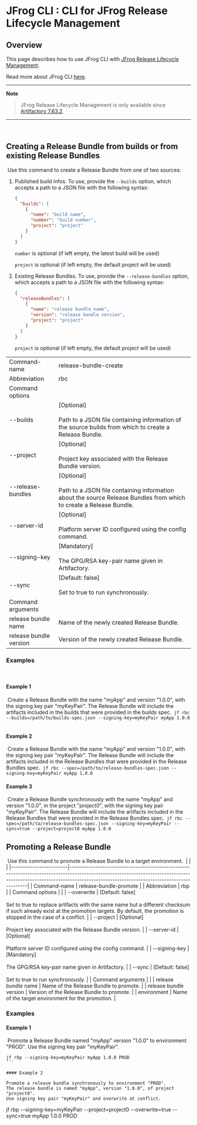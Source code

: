# JFrog CLI : CLI for JFrog Release Lifecycle Management

## Overview

This page describes how to use JFrog CLI with [JFrog Release Lifecycle Management](https://jfrog.com/help/r/jfrog-artifactory-documentation/jfrog-release-lifecycle-management-solution).

Read more about JFrog CLI [here](https://jfrog.com/help/r/jfrog-cli).

---
**Note**
> JFrog Release Lifecycle Management is only available since [Artifactory 7.63.2](https://jfrog.com/help/r/jfrog-release-information/artifactory-7.63.2-cloud).
---
​
## Creating a Release Bundle from builds or from existing Release Bundles
​
Use this command to create a Release Bundle from one of two sources:
1. Published build infos. To use, provide the `--builds` option, which accepts a path to a JSON file with the following syntax:
    ```json
    {
      "builds": [
        {
          "name": "build name",
          "number": "build number",
          "project": "project"
        }
      ]
    }
    ```
    `number` is optional (if left empty, the latest build will be used)
    
    `project` is optional (if left empty, the default project will be used)
​
2. Existing Release Bundles. To use, provide the `--release-bundles` option, which accepts a path to a JSON file with the following syntax:
    ```json
    {
      "releaseBundles": [
        {
          "name": "release bundle name",
          "version": "release bundle version",
          "project": "project"
        }
      ]
    }
    ```
    `project` is optional (if left empty, the default project will be used)

|                        |                                                                                                                                               |
|------------------------|-----------------------------------------------------------------------------------------------------------------------------------------------|
| Command-name           | release-bundle-create                                                                                                                         |
| Abbreviation           | rbc                                                                                                                                           |
| Command options        |                                                                                                                                               |
| --builds               | \[Optional\]<br><br>Path to a JSON file containing information of the source builds from which to create a Release Bundle.                    |
| --project              | \[Optional\]<br><br>Project key associated with the Release Bundle version.                                                                   |
| --release-bundles      | \[Optional\]<br><br>Path to a JSON file containing information about the source Release Bundles from which to create a Release Bundle.        |
| --server-id            | \[Optional\]<br><br>Platform server ID configured using the config command.                                                                   |
| --signing-key          | \[Mandatory\]<br><br>The GPG/RSA key-pair name given in Artifactory.                                                                          |
| --sync                 | \[Default: false\]<br><br>Set to true to run synchronously.                                                                                   |
| Command arguments      |                                                                                                                                               |
| release bundle name    | Name of the newly created Release Bundle.                                                                                                     |
| release bundle version | Version of the newly created Release Bundle.                                                                                                  |
### Examples
​
#### Example 1
​
Create a Release Bundle with the name "myApp" and version "1.0.0", with the signing key pair "myKeyPair".
The Release Bundle will include the artifacts included in the builds that were provided in the builds spec. 
​​```
jf rbc --builds=/path/to/builds-spec.json --signing-key=myKeyPair myApp 1.0.0
​​```

#### Example 2
​
Create a Release Bundle with the name "myApp" and version "1.0.0", with the signing key pair "myKeyPair".
The Release Bundle will include the artifacts included in the Release Bundles that were provided in the Release Bundles spec.
​​```
jf rbc --spec=/path/to/release-bundles-spec.json --signing-key=myKeyPair myApp 1.0.0
​​```

#### Example 3
​
Create a Release Bundle synchronously with the name "myApp" and version "1.0.0", in the project "project0", with the signing key pair "myKeyPair".
The Release Bundle will include the artifacts included in the Release Bundles that were provided in the Release Bundles spec.
​​```
jf rbc --spec=/path/to/release-bundles-spec.json --signing-key=myKeyPair --sync=true --project=project0 myApp 1.0.0
​​```

## Promoting a Release Bundle
​
Use this command to promote a Release Bundle to a target environment.
​
|                        |                                                                                                                                                                                                                        |
|------------------------|------------------------------------------------------------------------------------------------------------------------------------------------------------------------------------------------------------------------|
| Command-name           | release-bundle-promote                                                                                                                                                                                                 |
| Abbreviation           | rbp                                                                                                                                                                                                                    |
| Command options        |                                                                                                                                                                                                                        |
| --overwrite            | \[Default: false\]<br><br>Set to true to replace artifacts with the same name but a different checksum if such already exist at the promotion targets. By default, the promotion is stopped in the case of a conflict. |
| --project              | \[Optional\]<br><br>Project key associated with the Release Bundle version.                                                                                                                                            |
| --server-id            | \[Optional\]<br><br>Platform server ID configured using the config command.                                                                                                                                            |
| --signing-key          | \[Mandatory\]<br><br>The GPG/RSA key-pair name given in Artifactory.                                                                                                                                                   |
| --sync                 | \[Default: false\]<br><br>Set to true to run synchronously.                                                                                                                                                            |
| Command arguments      |                                                                                                                                                                                                                        |
| release bundle name    | Name of the Release Bundle to promote.                                                                                                                                                                                 |
| release bundle version | Version of the Release Bundle to promote.                                                                                                                                                                              |
| environment            | Name of the target environment for the promotion.                                                                                                                                                                      |
​
### Examples

#### Example 1
​
Promote a Release Bundle named "myApp" version "1.0.0" to environment "PROD".
Use the signing key pair "myKeyPair".
```
jf rbp --signing-key=myKeyPair myApp 1.0.0 PROD
​​```

#### Example 2
​
Promote a release bundle synchronously to environment "PROD".
The release bundle is named "myApp", version "1.0.0", of project "project0".
Use signing key pair "myKeyPair" and overwrite at conflict.
```
jf rbp --signing-key=myKeyPair --project=project0 --overwrite=true --sync=true myApp 1.0.0 PROD
```
